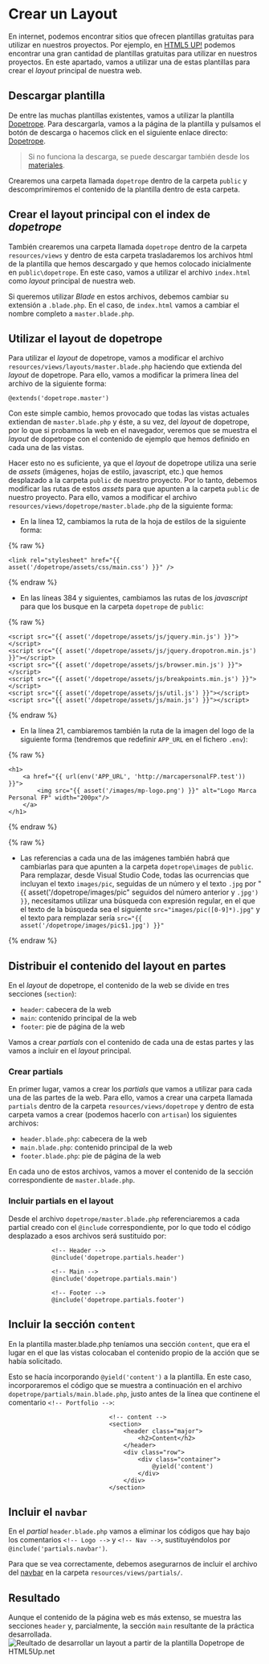 # Crear un Layout

En internet, podemos encontrar sitios que ofrecen plantillas gratuitas para utilizar en nuestros proyectos. Por ejemplo, en [HTML5 UP!](https://html5up.net/) podemos encontrar una gran cantidad de plantillas gratuitas para utilizar en nuestros proyectos. En este apartado, vamos a utilizar una de estas plantillas para crear el _layout_ principal de nuestra web.

## Descargar plantilla

De entre las muchas plantillas existentes, vamos a utilizar la plantilla [Dopetrope](https://html5up.net/dopetrope). Para descargarla, vamos a la página de la plantilla y pulsamos el botón de descarga o hacemos click en el siguiente enlace directo: [Dopetrope](https://html5up.net/dopetrope/download).

> Si no funciona la descarga, se puede descargar también desde los [materiales](./materiales/front/html5up-dopetrope.zip).

Crearemos una carpeta llamada `dopetrope` dentro de la carpeta `public` y descomprimiremos el contenido de la plantilla dentro de esta carpeta.

## Crear el layout principal con el index de _dopetrope_

También crearemos una carpeta llamada `dopetrope` dentro de la carpeta `resources/views` y dentro de esta carpeta trasladaremos los archivos html de la plantilla que hemos descargado y que hemos colocado inicialmente en `public\dopetrope`. En este caso, vamos a utilizar el archivo `index.html` como _layout_ principal de nuestra web.

Si queremos utilizar _Blade_ en estos archivos, debemos cambiar su extensión a `.blade.php`. En el caso, de `index.html` vamos a cambiar el nombre completo a `master.blade.php`.

## Utilizar el layout de dopetrope

Para utilizar el _layout_ de dopetrope, vamos a modificar el archivo `resources/views/layouts/master.blade.php` haciendo que extienda del _layout_ de dopetrope. Para ello, vamos a modificar la primera línea del archivo de la siguiente forma:

```
@extends('dopetrope.master')
```

Con este simple cambio, hemos provocado que todas las vistas actuales extiendan de `master.blade.php` y éste, a su vez, del _layout_ de dopetrope, por lo que si probamos la web en el navegador, veremos que se muestra el _layout_ de dopetrope con el contenido de ejemplo que hemos definido en cada una de las vistas.

Hacer esto no es suficiente, ya que el _layout_ de dopetrope utiliza una serie de _assets_ (imágenes, hojas de estilo, javascript, etc.) que hemos desplazado a la carpeta `public` de nuestro proyecto. Por lo tanto, debemos modificar las rutas de estos _assets_ para que apunten a la carpeta `public` de nuestro proyecto. Para ello, vamos a modificar el archivo `resources/views/dopetrope/master.blade.php` de la siguiente forma:

- En la línea 12, cambiamos la ruta de la hoja de estilos de la siguiente forma:

{% raw %}
```
<link rel="stylesheet" href="{{ asset('/dopetrope/assets/css/main.css') }}" />
```
{% endraw %}

- En las líneas 384 y siguientes, cambiamos las rutas de los _javascript_ para que los busque en la carpeta `dopetrope` de `public`:

{% raw %}
```
<script src="{{ asset('/dopetrope/assets/js/jquery.min.js') }}"></script>
<script src="{{ asset('/dopetrope/assets/js/jquery.dropotron.min.js') }}"></script>
<script src="{{ asset('/dopetrope/assets/js/browser.min.js') }}"></script>
<script src="{{ asset('/dopetrope/assets/js/breakpoints.min.js') }}"></script>
<script src="{{ asset('/dopetrope/assets/js/util.js') }}"></script>
<script src="{{ asset('/dopetrope/assets/js/main.js') }}"></script>
```
{% endraw %}

- En la línea 21, cambiaremos también la ruta de la imagen del logo de la siguiente forma (tendremos que redefinir `APP_URL` en el fichero `.env`):

{% raw %}
```
<h1>
    <a href="{{ url(env('APP_URL', 'http://marcapersonalFP.test')) }}">
        <img src="{{ asset('/images/mp-logo.png') }}" alt="Logo Marca Personal FP" width="200px"/>
    </a>
</h1>
```
{% endraw %}

{% raw %}
- Las referencias a cada una de las imágenes también habrá que cambiarlas para que apunten a la carpeta `dopetrope\images` de `public`. Para remplazar, desde Visual Studio Code, todas las ocurrencias que incluyan el texto `images/pic`, seguidas de un número y el texto `.jpg` por "{{ asset('/dopetrope/images/pic" seguidos del número anterior y `.jpg') }}`, necesitamos utilizar una búsqueda con expresión regular, en el que el texto de la búsqueda sea el siguiente `src="images/pic([0-9]*).jpg"` y el texto para remplazar sería `src="{{ asset('/dopetrope/images/pic$1.jpg') }}"`

{% endraw %}
## Distribuir el contenido del layout en partes

En el _layout_ de dopetrope, el contenido de la web se divide en tres secciones (`section`):

- `header`: cabecera de la web
- `main`: contenido principal de la web
- `footer`: pie de página de la web

Vamos a crear _partials_ con el contenido de cada una de estas partes y las vamos a incluir en el _layout_ principal.

### Crear partials

En primer lugar, vamos a crear los _partials_ que vamos a utilizar para cada una de las partes de la web. Para ello, vamos a crear una carpeta llamada `partials` dentro de la carpeta `resources/views/dopetrope` y dentro de esta carpeta vamos a crear (podemos hacerlo con `artisan`) los siguientes archivos:

- `header.blade.php`: cabecera de la web
- `main.blade.php`: contenido principal de la web
- `footer.blade.php`: pie de página de la web

En cada uno de estos archivos, vamos a mover el contenido de la sección correspondiente de `master.blade.php`.

### Incluir partials en el layout

Desde el archivo `dopetrope/master.blade.php` referenciaremos a cada partial creado con el `@include` correspondiente, por lo que todo el código desplazado a esos archivos será sustituido por:

```
			<!-- Header -->
            @include('dopetrope.partials.header')

			<!-- Main -->
            @include('dopetrope.partials.main')

			<!-- Footer -->
            @include('dopetrope.partials.footer')

```

## Incluir la sección `content`

En la plantilla master.blade.php teníamos una sección `content`, que era el lugar en el que las vistas colocaban el contenido propio de la acción que se había solicitado.

Esto se hacía incorporando `@yield('content')` a la plantilla. En este caso, incorporaremos el código que se muestra a continuación en el archivo `dopetrope/partials/main.blade.php`, justo antes de la línea que continene el comentario `<!-- Portfolio -->`:

```
                            <!-- content -->
                            <section>
                                <header class="major">
                                    <h2>Content</h2>
                                </header>
                                <div class="row">
                                    <div class="container">
                                        @yield('content')
                                    </div>
                                </div>
                            </section>
```

## Incluir el `navbar`

En el _partial_ `header.blade.php` vamos a eliminar los códigos que hay bajo los comentarios `<!-- Logo -->` y `<!-- Nav -->`, sustituyéndolos por `@include('partials.navbar')`.

Para que se vea correctamente, debemos asegurarnos de incluir el archivo del [navbar](./materiales/ejercicios-laravel/navbar.blade.php) en la carpeta `resources/views/partials/`.

## Resultado

Aunque el contenido de la página web es más extenso, se muestra las secciones `header` y, parcialmente, la sección `main` resultante de la práctica desarrollada.
![Reultado de desarrollar un layout a partir de la plantilla Dopetrope de HTML5Up.net](./images/layoutDopetrope.png)
